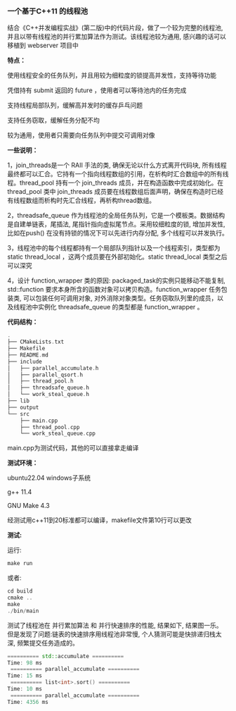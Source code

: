### 一个基于C++11 的线程池

结合《C++并发编程实战》(第二版)中的代码片段，做了一个较为完整的线程池, 并且以带有线程池的并行累加算法作为测试。该线程池较为通用, 感兴趣的话可以移植到 webserver 项目中

**特点：**

使用线程安全的任务队列，并且用较为细粒度的锁提高并发性，支持等待功能

凭借持有 submit 返回的 future ，使用者可以等待池内的任务完成

支持线程局部队列，缓解高并发时的缓存乒乓问题

支持任务窃取，缓解任务分配不均

较为通用，使用者只需要向任务队列中提交可调用对像 

**一些说明：**

1，join_threads是一个 RAII 手法的类, 确保无论以什么方式离开代码块, 所有线程最终都可以汇合。它持有一个指向线程数组的引用，在析构时汇合数组中的所有线程。thread_pool 持有一个 join_threads 成员，并在构造函数中完成初始化。在 thread_pool 类中 join_threads 成员要在线程数组后面声明，确保在构造时已经有线程数组而析构时先汇合线程，再析构thread数组。

2，threadsafe_queue 作为线程池的全局任务队列，它是一个模板类。数据结构是自建单链表，尾插法,  尾指针指向虚拟尾节点。采用较细粒度的锁, 增加并发性, 比如在push() 在没有持锁的情况下可以先进行内存分配, 多个线程可以并发执行。

3，线程池中的每个线程都持有一个局部队列指针以及一个线程索引，类型都为 static thread_local ，这两个成员要在外部初始化。static thread_local 类型之后可以深究

4，设计 function_wrapper 类的原因: packaged_task的实例只能移动不能复制, std::function 要求本身所含的函数对象可以拷贝构造。function_wrapper 任务包装类, 可以包装任何可调用对象, 对外消除对象类型。任务窃取队列里的成员，以及线程池中实例化 threadsafe_queue 的类型都是 function_wrapper 。

**代码结构：**
```C++
.
├── CMakeLists.txt
├── Makefile
├── README.md
├── include
│   ├── parallel_accumulate.h
│   ├── parallel_qsort.h
│   ├── thread_pool.h
│   ├── threadsafe_queue.h
│   └── work_steal_queue.h
├── lib
├── output
└── src
    ├── main.cpp
    ├── thread_pool.cpp
    └── work_steal_queue.cpp
```

main.cpp为测试代码，其他的可以直接拿走编译

**测试环境：**

ubuntu22.04 windows子系统

g++ 11.4

GNU Make 4.3

经测试用c++11到20标准都可以编译，makefile文件第10行可以更改

**测试:**

运行:

```C++
make run
```
或者:

```C++
cd build
cmake ..
make 
./bin/main
```

测试了线程池在 并行累加算法 和 并行快速排序的性能, 结果如下, 结果图一乐。
但是发现了问题:链表的快速排序用线程池非常慢, 个人猜测可能是快排递归栈太深, 频繁提交任务造成的。

```C++
========== std::accumulate ========== 
Time: 98 ms
 ========== parallel_accumulate ========== 
Time: 15 ms
 ========== list<int>.sort() ========== 
Time: 10 ms
 ========== parallel_accumulate ========== 
Time: 4356 ms
```













